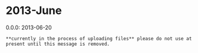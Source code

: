 # 2013-June

  0.0.0: 2013-06-20
  
    **currently in the process of uploading files** please do not use at present until this message is removed.
  

